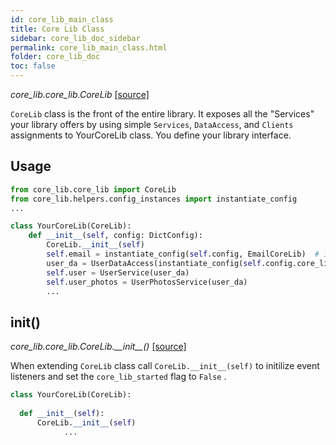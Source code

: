 ```yaml
---
id: core_lib_main_class
title: Core Lib Class
sidebar: core_lib_doc_sidebar
permalink: core_lib_main_class.html
folder: core_lib_doc
toc: false
---
```


*core_lib.core_lib.CoreLib* [[source]](https://github.com/shay-te/core-lib/blob/master/core_lib/core_lib.py#L17)

`CoreLib` class is the front of the entire library. It exposes all the "Services" your library offers by using simple `Services`, `DataAccess`, and `Clients` assignments to YourCoreLib class. You define your library interface. 



## Usage 
```python
from core_lib.core_lib import CoreLib
from core_lib.helpers.config_instances import instantiate_config
...

class YourCoreLib(CoreLib):
    def __init__(self, config: DictConfig):
        CoreLib.__init__(self)
        self.email = instantiate_config(self.config, EmailCoreLib)  # instantiate `EmailCoreLib` from config
        user_da = UserDataAccess(instantiate_config(self.config.core_lib.data.db, SqlAlchemyConnectionRegistry)) 
        self.user = UserService(user_da)
        self.user_photos = UserPhotosService(user_da)        
        ...
```



## init()

*core_lib.core_lib.CoreLib.\_\_init\_\_()* [[source]](https://github.com/shay-te/core-lib/blob/master/core_lib/core_lib.py#L22)

When extending  `CoreLib` class call  `CoreLib.__init__(self)` to initilize event listeners and set the `core_lib_started` flag to `False` . 

```python
class YourCoreLib(CoreLib):
  
  def __init__(self):
      CoreLib.__init__(self)
			...
```


